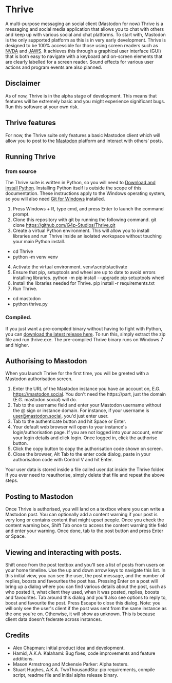 # Thrive

A multi-purpose messaging an social client (Mastodon for now)
Thrive is a messaging and social media application that allows you to chat with others and keep up with various social and chat platforms. To start with, Mastodon is the only supported platform as this is in very early development.
Thrive is designed to be 100% accessible for those using screen readers such as [NVDA](https://nvaccess.org/about-nvda/) and [JAWS](https://www.freedomscientific.com/products/software/jaws/). It achieves this through a graphical user interface (GUI) that is both easy to navigate with a keyboard and on-screen elements that are clearly labelled for a screen reader. Sound effects for various user actions and program events are also planned.

## Disclaimer

As of now, Thrive is in the alpha stage of development. This means that features will be extremely basic and you might experience significant bugs. Run this software at your own risk.

## Thrive features

For now, the Thrive suite only features a basic Mastodon client which will allow you to post to the [Mastodon](https://fedi.tips/what-is-mastodon-what-is-the-fediverse/) platform and interact with others' posts.

## Running Thrive

### from source

The Thrive suite is written in Python, so you will need to [Download and install Python](https://www.python.org/downloads/). Installing Python itself is outside the scope of this documentation.
These instructions apply to the Windows operating system, so you will also need [Git for Windows](https://gitforwindows.org/) installed.

1. Press Windows + R, type cmd, and press Enter to launch the command prompt.
2. Clone this repository with git by running the following command.
git clone https://github.com/G4p-Studios/Thrive.git
3. Create a virtual Python environment. This will allow you to install libraries and run Thrive inside an isolated workspace without touching your main Python install.
  * cd Thrive
  * python -m venv venv
4. Activate the virtual environment.
venv\scripts\activate
5. Ensure that pip, setuptools and wheel are up to date to avoid errors installing libraries.
python -m pip install --upgrade pip setuptools wheel
6. Install the libraries needed for Thrive.
pip install -r requirements.txt
7. Run Thrive.
  * cd mastodon
  * python thrive.py

### Compiled.
If you just want a pre-compiled binary without having to fight with Python, you can [download the latest release here](https://github.com/G4p-Studios/Thrive/releases/download/v0.0.1.0-alpha1/thrive.zip). To run this, simply extract the zip file and run thrive.exe.
The pre-compiled Thrive binary runs on Windows 7 and higher.

## Authorising to Mastodon

When you launch Thrive for the first time, you will be greeted with a Mastodon authorisation screen.

1. Enter the URL of the Mastodon instance you have an account on, E.G. https://mastodon.social. You don't need the https://part, just the domain (E.G. mastodon.social) will do.
2. Tab to the username field and enter your Mastodon username without the @ sign or instance domain. For instance, if your username is user@mastodon.social, you'd just enter user.
3. Tab to the authenticate button and hit Space or Enter.
4. Your default web browser will open to your instance's login/authorisation page. If you are not logged into your account, enter your login details and click login. Once logged in, click the authorise button.
5. Click the copy button to copy the authorisation code shown on screen.
6. Close the browser, Alt Tab to the enter code dialog, paste in your authorisation code with Control V and hit Enter.

Your user data is stored inside a file called user.dat inside the Thrive folder. If you ever need to reauthorise, simply delete that file and repeat the above steps.

## Posting to Mastodon

Once Thrive is authorised, you will land on a textbox where you can write a Mastodon post. You can optionally add a content warning if your post is very long or contains content that might upset people. Once you check the content warning box, Shift Tab once to access the content warning title field and enter your warning. Once done, tab to the post button and press Enter or Space.

## Viewing and interacting with posts.

Shift once from the post textbox and you'll see a list of posts from users on your home timeline. Use the up and down arrow keys to navigate this list. In this initial view, you can see the user, the post message, and the number of replies, boosts and favourites the post has.
Pressing Enter on a post will bring up a dialog where you can find various details about the post, such as who posted it, what client they used, when it was posted, replies, boosts and favourites. Tab around this dialog and you'll also see options to reply to, boost and favourite the post. Press Escape to close this dialog.
Note: you will only see the user's client if the post was sent from the same instance as the one you're on. Otherwise, it will show as unknown. This is because client data doesn't federate across instances.

## Credits

* Alex Chapman: initial product idea and development.
* Hamid, A.K.A. Kalahami: Bug fixes, code improvements and feature additions.
* Mason Armstrong and Mckensie Parker: Alpha testers.
* Stuart Hughes, A.K.A. TwoThousandStu: pip requirements, compile script, readme file and initial alpha release binary.